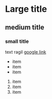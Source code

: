 # Large title
## medium title 
### small title

text ragil
[google link](www.google.com)

- item
- item
- item

1. item
2. item
3. item